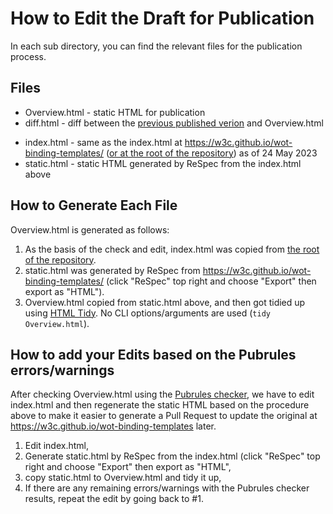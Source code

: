 # How to Edit the Draft for Publication

In each sub directory, you can find the relevant files for the publication process.

## Files

* Overview.html - static HTML for publication
* diff.html - diff between the [previous published verion](https://www.w3.org/wot-binding-templates/) and Overview.html
<!-- Update the above URL to a static one -->
* index.html - same as the index.html at <https://w3c.github.io/wot-binding-templates/> ([or at the root of the repository](../index.html)) as of 24 May 2023
* static.html - static HTML generated by ReSpec from the index.html above

## How to Generate Each File

Overview.html is generated as follows:

1. As the basis of the check and edit, index.html was copied from [the root of the repository](../index.html).
2. static.html was generated by ReSpec from <https://w3c.github.io/wot-binding-templates/> (click "ReSpec" top right and choose "Export" then export as "HTML").
3. Overview.html copied from static.html above, and then got tidied up using [HTML Tidy](https://www.html-tidy.org/). No CLI options/arguments are used (`tidy Overview.html`).

## How to add your Edits based on the Pubrules errors/warnings

After checking Overview.html using the [Pubrules checker](https://www.w3.org/pubrules/), we have to edit index.html and then
regenerate the static HTML based on the procedure above to make it easier to generate a Pull Request to update the original
at <https://w3c.github.io/wot-binding-templates> later.

1. Edit index.html,
2. Generate static.html by ReSpec from the index.html (click "ReSpec" top right and choose "Export" then export as "HTML",
3. copy static.html to Overview.html and tidy it up,
4. If there are any remaining errors/warnings with the Pubrules checker results, repeat the edit by going back to #1.
